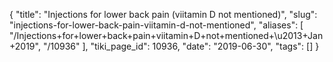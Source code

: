 {
    "title": "Injections for lower back pain (viitamin D not mentioned)",
    "slug": "injections-for-lower-back-pain-viitamin-d-not-mentioned",
    "aliases": [
        "/Injections+for+lower+back+pain+viitamin+D+not+mentioned+\u2013+Jan+2019",
        "/10936"
    ],
    "tiki_page_id": 10936,
    "date": "2019-06-30",
    "tags": []
}